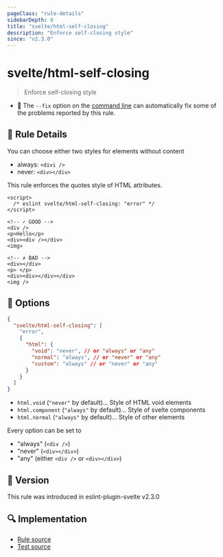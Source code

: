 ```yaml
---
pageClass: "rule-details"
sidebarDepth: 0
title: "svelte/html-self-closing"
description: "Enforce self-closing style"
since: "v2.3.0"
---
```


# svelte/html-self-closing

> Enforce self-closing style

- :wrench: The `--fix` option on the [command line](https://eslint.org/docs/user-guide/command-line-interface#fixing-problems) can automatically fix some of the problems reported by this rule.

## :book: Rule Details

You can choose either two styles for elements without content

- always: `<divi />`
- never: `<div></div>`

This rule enforces the quotes style of HTML attributes.

<ESLintCodeBlock fix>

<!-- prettier-ignore-start -->
<!--eslint-skip-->

```svelte
<script>
  /* eslint svelte/html-self-closing: "error" */
</script>

<!-- ✓ GOOD -->
<div />
<p>Hello</p>
<div><div /></div>
<img>

<!-- ✗ BAD -->
<div></div>
<p> </p>
<div><div></div></div>
<img />
```

<!-- prettier-ignore-end -->

</ESLintCodeBlock>

## :wrench: Options

```json
{
  "svelte/html-self-closing": [
    "error",
    {
      "html": {
        "void": "never", // or "always" or "any"
        "normal": "always", // or "never" or "any"
        "custom": "always" // or "never" or "any"
      }
    }
  ]
}
```

- `html.void` (`"never"` by default)... Style of HTML void elements
- `html.component` (`"always"` by default)... Style of svelte components
- `html.normal` (`"always"` by default)... Style of other elements

Every option can be set to
- "always" (`<div />`)
- "never" (`<div></div>`)
- "any" (either `<div />` or `<div></div>`)

## :rocket: Version

This rule was introduced in eslint-plugin-svelte v2.3.0

## :mag: Implementation

- [Rule source](https://github.com/ota-meshi/eslint-plugin-svelte/blob/main/src/rules/html-self-closing.ts)
- [Test source](https://github.com/ota-meshi/eslint-plugin-svelte/blob/main/tests/src/rules/html-self-closing.ts)
